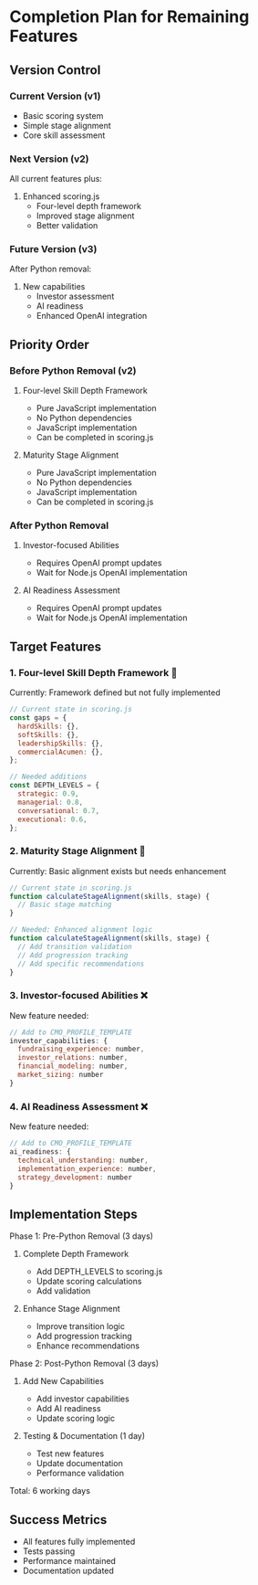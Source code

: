 # Completion Plan for Remaining Features

## Version Control

### Current Version (v1)

- Basic scoring system
- Simple stage alignment
- Core skill assessment

### Next Version (v2)

All current features plus:

1. Enhanced scoring.js
   - Four-level depth framework
   - Improved stage alignment
   - Better validation

### Future Version (v3)

After Python removal:

1. New capabilities
   - Investor assessment
   - AI readiness
   - Enhanced OpenAI integration

## Priority Order

### Before Python Removal (v2)

1. Four-level Skill Depth Framework

   - Pure JavaScript implementation
   - No Python dependencies
   - JavaScript implementation
   - Can be completed in scoring.js

2. Maturity Stage Alignment
   - Pure JavaScript implementation
   - No Python dependencies
   - JavaScript implementation
   - Can be completed in scoring.js

### After Python Removal

1. Investor-focused Abilities

   - Requires OpenAI prompt updates
   - Wait for Node.js OpenAI implementation

2. AI Readiness Assessment
   - Requires OpenAI prompt updates
   - Wait for Node.js OpenAI implementation

## Target Features

### 1. Four-level Skill Depth Framework 🚧

Currently: Framework defined but not fully implemented

```javascript
// Current state in scoring.js
const gaps = {
  hardSkills: {},
  softSkills: {},
  leadershipSkills: {},
  commercialAcumen: {},
};

// Needed additions
const DEPTH_LEVELS = {
  strategic: 0.9,
  managerial: 0.8,
  conversational: 0.7,
  executional: 0.6,
};
```

### 2. Maturity Stage Alignment 🚧

Currently: Basic alignment exists but needs enhancement

```javascript
// Current state in scoring.js
function calculateStageAlignment(skills, stage) {
  // Basic stage matching
}

// Needed: Enhanced alignment logic
function calculateStageAlignment(skills, stage) {
  // Add transition validation
  // Add progression tracking
  // Add specific recommendations
}
```

### 3. Investor-focused Abilities ❌

New feature needed:

```javascript
// Add to CMO_PROFILE_TEMPLATE
investor_capabilities: {
  fundraising_experience: number,
  investor_relations: number,
  financial_modeling: number,
  market_sizing: number
}
```

### 4. AI Readiness Assessment ❌

New feature needed:

```javascript
// Add to CMO_PROFILE_TEMPLATE
ai_readiness: {
  technical_understanding: number,
  implementation_experience: number,
  strategy_development: number
}
```

## Implementation Steps

Phase 1: Pre-Python Removal (3 days)

1. Complete Depth Framework

   - Add DEPTH_LEVELS to scoring.js
   - Update scoring calculations
   - Add validation

2. Enhance Stage Alignment
   - Improve transition logic
   - Add progression tracking
   - Enhance recommendations

Phase 2: Post-Python Removal (3 days)

1. Add New Capabilities

   - Add investor capabilities
   - Add AI readiness
   - Update scoring logic

2. Testing & Documentation (1 day)
   - Test new features
   - Update documentation
   - Performance validation

Total: 6 working days

## Success Metrics

- All features fully implemented
- Tests passing
- Performance maintained
- Documentation updated
